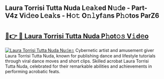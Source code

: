 ## Laura Torrisi Tutta Nuda L𝚎a𝚔ed N𝚞𝚍e - Part-V4z Vi𝚍𝚎o L𝚎a𝚔s - H𝚘𝚝 O𝚗𝚕yf𝚊ns P𝚑𝚘tos ParZ6

# <h2><a href="http://kfblu9j.oniu.top/?m=Laura+Torrisi+Tutta+Nuda">🔗👉 🔴 Laura Torrisi Tutta Nuda P𝚑ot𝚘𝚜 V𝚒d𝚎o</a></h2>

[![Laura Torrisi Tutta Nuda Nu𝚍e𝚜](https://i.imgur.com/0qMVB7G.gif)](http://kfblu9j.oniu.top/?m=Laura+Torrisi+Tutta+Nuda)
Cybernetic artist and amusement giver Laura Torrisi Tutta Nuda, known for publishing dance and lifestyle tutorials through viral dance moves and short clips. Skilled acrobat Laura Torrisi Tutta Nuda, celebrated for their remarkable abilities and achievements in performing acrobatic feats.  
